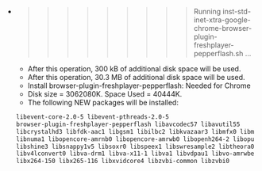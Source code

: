 * >>>>>>>>> Running inst-std-inet-xtra-google-chrome-browser-plugin-freshplayer-pepperflash.sh ...
  * After this operation, 300 kB of additional disk space will be used.
  * After this operation, 30.3 MB of additional disk space will be used.
  * Install browser-plugin-freshplayer-pepperflash: Needed for Chrome
  * Disk size = 3062080K. Space Used = 40444K.
  * The following NEW packages will be installed:
  ```bash
  libevent-core-2.0-5 libevent-pthreads-2.0-5
  browser-plugin-freshplayer-pepperflash libavcodec57 libavutil55
  libcrystalhd3 libfdk-aac1 libgsm1 libilbc2 libkvazaar3 libmfx0 libmp3lame0
  libnuma1 libopencore-amrnb0 libopencore-amrwb0 libopenh264-2 libopus0
  libshine3 libsnappy1v5 libsoxr0 libspeex1 libswresample2 libtheora0 libv4l-0
  libv4lconvert0 libva-drm1 libva-x11-1 libva1 libvdpau1 libvo-amrwbenc0
  libx264-150 libx265-116 libxvidcore4 libzvbi-common libzvbi0
  ```
